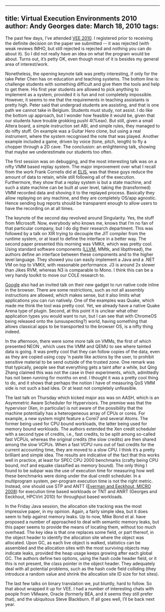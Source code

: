 -----
title:  Virtual Execution Environments 2010
author: Andy Georges
date: March 18, 2010
tags: 
-----







The past few days, I’ve attended [VEE
2010](http://vee2010.cs.princeton.edu/Home_Page.html). I registered
prior to receiving the definite decision on the paper we submitted -- it
was rejected (with weak reviews IMHO, but still rejected is rejected and
nothing you can do about it). So I did not really have an idea on what
the program would be about. Turns out, it’s petty OK, even though most
of it is besides my general area of interest/work.


Nonetheless, the opening keynote talk was pretty interesting, if only
for the take Peter Chen has on education and teaching systems. The
bottom line is: challenge students with something difficult and give
them the tools and help to get there. His first year students are
allowed to pick anything to implement as a system, provided it is fun
and not completely impossible. However, it seems to me that the
requirements in teaching assistants is pretty high. Peter said that
undergrad students are assisting, and that is one path we cannot take in
Belgium. Students must study, not assist. I do like the bottom up
approach, but I wonder how feasible it would be, given that our students
have trouble grokking pushl 4(%eax). But still, given a small Altera
board, a simple instruction set ABI, and simple rules, they managed to
do nifty stuff. On example was a Guitar Hero clone, but using a real
instrument, where the system recognised the note that was played.
Another example included a game, driven by voice (tone, pitch, length)
to fly a chopper through a 2D cave. The conclusion: an enlightening
talk, showing that maybe we underestimate our students too often.


The first session was on debugging, and the most interesting talk was on
a nifty VMM based replay system. The major improvement over what I
recall from the work Frank Cornelis did at
[ELIS](http://www.elis.ugent.be), was that these guys reduce the amount
of data to retain, while still following all of the execution.
Furthermore, they show that a replay system is but a state machine, and
such a state machine can be built at user level, taking the
(transformed) VMM recorded data and shoving it to the replayed process.
Basically they allow replaying on any machine, and they are completely
OS/app agnostic. Hence sending bug reports should be transparent enough
to allow users to have the recording on at all times.


The keynote of the second day revolved around Singularity. Yes, the
stuff from Microsoft. Now, everybody who knows me, knows that I’m no fan
of that particular company, but I do dig their research department. This
was followed by a talk on XIR trying to decouple the JIT compiler from
the runtime system, or at least to define the interface in a better way.
The second paper presented this morning was VMKit, which was pretty
cool. Using standard software components ([LLVM](http://llvm.org), MMtk,
and libpthread), the authors define an interface between these
components and to the higher level language. They showed you can easily
implement a Java and a .NET VM on top to VMKit, with reasonable
performance. J3 is around 2x slower than Jikes RVM, whereas N3 is
comparable to Mono. I think this can be a very handy toolkit to move our
COLE research to.


[Google](http://google.com) also had an invited talk on their new gadget
to run native code inline in the browser. There are some restrictions,
such as not all assembly instructions are allowed, which makes sense,
but it also limits what applications you can run natively. One of the
examples was Quake, which made me think the tool was pretty cool. Yet,
we already have a native Quake Arena type of plugin. Second, at this
point it is unclear what other application types you would want to run,
but I can see that with ChromeOS being released onto the (unsuspecting?)
world, having something that allows classical apps to be transported to
the browser OS, is a nifty thing indeed.


In the afternoon, there were some more talk on VMMs, the first of which
presented NEON , which uses the VMM and QEMU to see where tainted data
is going. It was pretty cool that they can follow copies of the data,
even as they are copied using copy ’n paste like actions by the user, to
prohibit sensitive material to be send outside of the trusted zone. One
remark was that typically, people see that everything gets a taint after
a while, but Qing Zhang claimed this was not the case in their
experiments, which, admittedly has not been running for months on end. I
thought it was a pretty cool thing to do, and it shows that perhaps the
notion I have of measuring QoS VMM side is not such a bad idea. Or at
least not completely unfeasible.


The last talk on Thursday which kicked major ass was on AASH, which is
an Asymmetric Aware Scheduler for Hypervisors. The premise was that the
hypervisor (Xen, in particular) is not aware of the possibility that the
machine potentially has a heterogeneous array of CPUs or cores. For
example, a new system might feature a Corei7 and several Atoms. The
former being used for CPU bound workloads, the latter being used for
memory bound workloads. The authors extended the Xen credit scheduler
with a second type of credits, i.e., fast credits, to be split among
so-called fast VCPUs, whereas the original credits (the slow credits)
are then shared among the slow VCPUs. When a fast VCPU runs out of fast
credits for the current accounting time, they are moved to a slow CPU. I
think it’s a pretty brilliant and simple idea. The results are
indicative of the fact that this works well in practice, at least for
SPEC CPU 2000 benchmarks (crafty being CPU bound, mcf and equake
classified as memory bound). The only thing I found to be subpar was the
use of execution time for measuring how well these benchmarks were doing
under the dual credit scheduler. In a multiprogram system, per-program
execution time is not the right metric. Instead, one should use STP and
ANTT ([Eyerman and Eeckhout, MICRO
2008](http://portal.acm.org/citation.cfm?id=1436100)) for execution time
based workloads or TNT and ANRT (Georges and Eeckhout, HPCVirt 2010) for
throughput based workloads.


In the Friday Java session, the allocation site tracking was the most
impressive paper, in my opinion. Again, a fairly simple idea, but it
does seem to help against memory leaks. Up to now, Mike Bond et al. have
proposed a number of approached to deal with semantic memory leaks, but
this paper seems to provide the means of locating them, without too much
overhead. The key idea is that one replaces some field, or part thereof,
in the object header to identify the allocation site where the object
was allocated. Upon GC, as each live object is walked, statistics can be
assembled and the allocation sites with the most surviving objects may
indicate leaks, provided the heap usage keeps growing after each global
GC. The authors define two options, using the hash code header field, or
it this is not present, the class pointer in the object header. They
adequately deal with all potential problems, such as the hash code field
colliding (they introduce a random value and shrink the allocation site
ID size for hot sites).


The last few talks on binary translation we, put bluntly, hard to
follow. So that about wrapped it up for VEE. I had a number of
interesting chats with people from VMware, Oracle (formerly BEA, and it
seems they still prefer that), and the ubiquitous Steve Blackburn. If
all goes well, I’ll be back next year.
